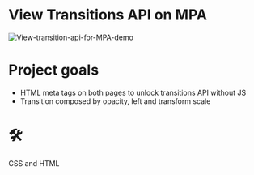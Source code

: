 # View Transitions API on MPA
![View-transition-api-for-MPA-demo](https://github.com/teotimepacreau/View-Transitions-API-for-MPA-Day11-of-100DaysOfCode/blob/main/View%20Transitions%20MPA.gif)

# Project goals
- HTML meta tags on both pages to unlock transitions API without JS
- Transition composed by opacity, left and transform scale

# 🛠️
CSS and HTML

